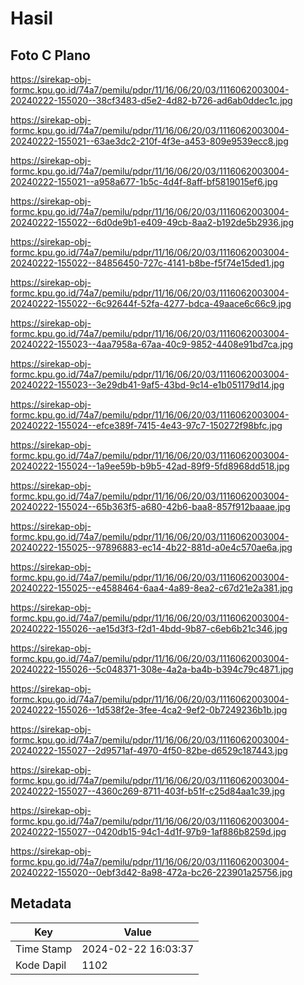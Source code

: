 # Hasil

## Foto C Plano

https://sirekap-obj-formc.kpu.go.id/74a7/pemilu/pdpr/11/16/06/20/03/1116062003004-20240222-155020--38cf3483-d5e2-4d82-b726-ad6ab0ddec1c.jpg

https://sirekap-obj-formc.kpu.go.id/74a7/pemilu/pdpr/11/16/06/20/03/1116062003004-20240222-155021--63ae3dc2-210f-4f3e-a453-809e9539ecc8.jpg

https://sirekap-obj-formc.kpu.go.id/74a7/pemilu/pdpr/11/16/06/20/03/1116062003004-20240222-155021--a958a677-1b5c-4d4f-8aff-bf5819015ef6.jpg

https://sirekap-obj-formc.kpu.go.id/74a7/pemilu/pdpr/11/16/06/20/03/1116062003004-20240222-155022--6d0de9b1-e409-49cb-8aa2-b192de5b2936.jpg

https://sirekap-obj-formc.kpu.go.id/74a7/pemilu/pdpr/11/16/06/20/03/1116062003004-20240222-155022--84856450-727c-4141-b8be-f5f74e15ded1.jpg

https://sirekap-obj-formc.kpu.go.id/74a7/pemilu/pdpr/11/16/06/20/03/1116062003004-20240222-155022--6c92644f-52fa-4277-bdca-49aace6c66c9.jpg

https://sirekap-obj-formc.kpu.go.id/74a7/pemilu/pdpr/11/16/06/20/03/1116062003004-20240222-155023--4aa7958a-67aa-40c9-9852-4408e91bd7ca.jpg

https://sirekap-obj-formc.kpu.go.id/74a7/pemilu/pdpr/11/16/06/20/03/1116062003004-20240222-155023--3e29db41-9af5-43bd-9c14-e1b051179d14.jpg

https://sirekap-obj-formc.kpu.go.id/74a7/pemilu/pdpr/11/16/06/20/03/1116062003004-20240222-155024--efce389f-7415-4e43-97c7-150272f98bfc.jpg

https://sirekap-obj-formc.kpu.go.id/74a7/pemilu/pdpr/11/16/06/20/03/1116062003004-20240222-155024--1a9ee59b-b9b5-42ad-89f9-5fd8968dd518.jpg

https://sirekap-obj-formc.kpu.go.id/74a7/pemilu/pdpr/11/16/06/20/03/1116062003004-20240222-155024--65b363f5-a680-42b6-baa8-857f912baaae.jpg

https://sirekap-obj-formc.kpu.go.id/74a7/pemilu/pdpr/11/16/06/20/03/1116062003004-20240222-155025--97896883-ec14-4b22-881d-a0e4c570ae6a.jpg

https://sirekap-obj-formc.kpu.go.id/74a7/pemilu/pdpr/11/16/06/20/03/1116062003004-20240222-155025--e4588464-6aa4-4a89-8ea2-c67d21e2a381.jpg

https://sirekap-obj-formc.kpu.go.id/74a7/pemilu/pdpr/11/16/06/20/03/1116062003004-20240222-155026--ae15d3f3-f2d1-4bdd-9b87-c6eb6b21c346.jpg

https://sirekap-obj-formc.kpu.go.id/74a7/pemilu/pdpr/11/16/06/20/03/1116062003004-20240222-155026--5c048371-308e-4a2a-ba4b-b394c79c4871.jpg

https://sirekap-obj-formc.kpu.go.id/74a7/pemilu/pdpr/11/16/06/20/03/1116062003004-20240222-155026--1d538f2e-3fee-4ca2-9ef2-0b7249236b1b.jpg

https://sirekap-obj-formc.kpu.go.id/74a7/pemilu/pdpr/11/16/06/20/03/1116062003004-20240222-155027--2d9571af-4970-4f50-82be-d6529c187443.jpg

https://sirekap-obj-formc.kpu.go.id/74a7/pemilu/pdpr/11/16/06/20/03/1116062003004-20240222-155027--4360c269-8711-403f-b51f-c25d84aa1c39.jpg

https://sirekap-obj-formc.kpu.go.id/74a7/pemilu/pdpr/11/16/06/20/03/1116062003004-20240222-155027--0420db15-94c1-4d1f-97b9-1af886b8259d.jpg

https://sirekap-obj-formc.kpu.go.id/74a7/pemilu/pdpr/11/16/06/20/03/1116062003004-20240222-155020--0ebf3d42-8a98-472a-bc26-223901a25756.jpg


## Metadata

| Key        | Value               |
| ---------- | ------------------- |
| Time Stamp | 2024-02-22 16:03:37 |
| Kode Dapil | 1102                |



